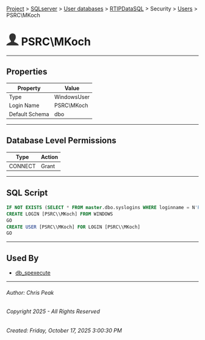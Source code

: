#### 

[Project](../../../../../index.md) > [SQLserver](../../../../index.md) > [User databases](../../../index.md) > [RTIPDataSQL](../../index.md) > Security > [Users](Users.md) > PSRC\\MKoch

# ![Users](../../../../../Images/User32.png) PSRC\\MKoch

---

## <a name="#properties"></a>Properties

| Property | Value |
|---|---|
| Type | WindowsUser |
| Login Name | PSRC\\MKoch |
| Default Schema | dbo |


---

## <a name="#databaselevelpermissions"></a>Database Level Permissions

| Type | Action |
|---|---|
| CONNECT | Grant |


---

## <a name="#sqlscript"></a>SQL Script

```sql
IF NOT EXISTS (SELECT * FROM master.dbo.syslogins WHERE loginname = N'PSRC\\MKoch')
CREATE LOGIN [PSRC\\MKoch] FROM WINDOWS
GO
CREATE USER [PSRC\\MKoch] FOR LOGIN [PSRC\\MKoch]
GO

```


---

## <a name="#usedby"></a>Used By

* [db_spexecute](../Roles/Database_Roles/dbo_db_spexecute.md)


---

###### Author:  Chris Peak

###### Copyright 2025 - All Rights Reserved

###### Created: Friday, October 17, 2025 3:00:30 PM


